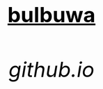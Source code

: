 <html>
 <head>
   <title>wow</title>
 </head>
  <body>
	<center><h1><font size="120"><font color="black"><u>bulbuwa</u></h1></center>
	<center><h6><font size="10"><font color="black">github.io</h6></center>
  </body>
</html>
		
